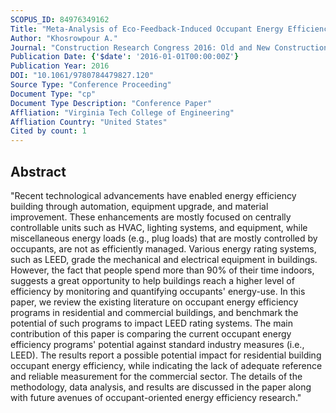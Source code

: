 ```yaml
---
SCOPUS_ID: 84976349162
Title: "Meta-Analysis of Eco-Feedback-Induced Occupant Energy Efficiency Benchmarked with Standard Building Energy Rating Systems"
Author: "Khosrowpour A."
Journal: "Construction Research Congress 2016: Old and New Construction Technologies Converge in Historic San Juan - Proceedings of the 2016 Construction Research Congress, CRC 2016"
Publication Date: {'$date': '2016-01-01T00:00:00Z'}
Publication Year: 2016
DOI: "10.1061/9780784479827.120"
Source Type: "Conference Proceeding"
Document Type: "cp"
Document Type Description: "Conference Paper"
Affliation: "Virginia Tech College of Engineering"
Affliation Country: "United States"
Cited by count: 1
---
```


## Abstract
"Recent technological advancements have enabled energy efficiency building through automation, equipment upgrade, and material improvement. These enhancements are mostly focused on centrally controllable units such as HVAC, lighting systems, and equipment, while miscellaneous energy loads (e.g., plug loads) that are mostly controlled by occupants, are not as efficiently managed. Various energy rating systems, such as LEED, grade the mechanical and electrical equipment in buildings. However, the fact that people spend more than 90% of their time indoors, suggests a great opportunity to help buildings reach a higher level of efficiency by monitoring and quantifying occupants' energy-use. In this paper, we review the existing literature on occupant energy efficiency programs in residential and commercial buildings, and benchmark the potential of such programs to impact LEED rating systems. The main contribution of this paper is comparing the current occupant energy efficiency programs' potential against standard industry measures (i.e., LEED). The results report a possible potential impact for residential building occupant energy efficiency, while indicating the lack of adequate reference and reliable measurement for the commercial sector. The details of the methodology, data analysis, and results are discussed in the paper along with future avenues of occupant-oriented energy efficiency research."
